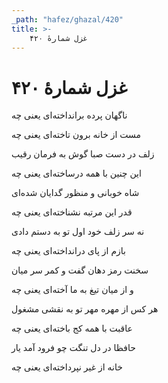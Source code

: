 ```yaml
---
_path: "hafez/ghazal/420"
title: >-
    غزل شمارهٔ ۴۲۰
---
```

# غزل شمارهٔ ۴۲۰

<div class="b" id="bn1"><div class="m1"><p>ناگهان پرده برانداخته‌ای یعنی چه</p></div>
<div class="m2"><p>مست از خانه برون تاخته‌ای یعنی چه</p></div></div>
<div class="b" id="bn2"><div class="m1"><p>زلف در دست صبا گوش به فرمان رقیب</p></div>
<div class="m2"><p>این چنین با همه درساخته‌ای یعنی چه</p></div></div>
<div class="b" id="bn3"><div class="m1"><p>شاه خوبانی و منظور گدایان شده‌ای</p></div>
<div class="m2"><p>قدر این مرتبه نشناخته‌ای یعنی چه</p></div></div>
<div class="b" id="bn4"><div class="m1"><p>نه سر زلف خود اول تو به دستم دادی</p></div>
<div class="m2"><p>بازم از پای درانداخته‌ای یعنی چه</p></div></div>
<div class="b" id="bn5"><div class="m1"><p>سخنت رمز دهان گفت و کمر سر میان</p></div>
<div class="m2"><p>و از میان تیغ به ما آخته‌ای یعنی چه</p></div></div>
<div class="b" id="bn6"><div class="m1"><p>هر کس از مهره مهر تو به نقشی مشغول</p></div>
<div class="m2"><p>عاقبت با همه کج باخته‌ای یعنی چه</p></div></div>
<div class="b" id="bn7"><div class="m1"><p>حافظا در دل تنگت چو فرود آمد یار</p></div>
<div class="m2"><p>خانه از غیر نپرداخته‌ای یعنی چه</p></div></div>

